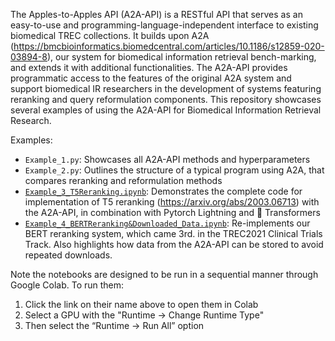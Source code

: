 The Apples-to-Apples API (A2A-API) is a RESTful API that serves as an easy-to-use and programming-language-independent interface to existing biomedical TREC collections. It builds upon A2A (https://bmcbioinformatics.biomedcentral.com/articles/10.1186/s12859-020-03894-8), our system for biomedical information retrieval bench-marking, and extends it with additional functionalities. The A2A-API provides programmatic access to the features of the original A2A system and support biomedical IR researchers in the development of systems featuring reranking and query reformulation components. This repository showcases several examples of using the A2A-API for Biomedical Information Retrieval Research.

Examples:
- `Example_1.py`: Showcases all A2A-API methods and hyperparameters 
- `Example_2.py`: Outlines the structure of a typical program using A2A, that compares reranking and reformulation methods
- [`Example_3_T5Reranking.ipynb`](https://colab.research.google.com/github/csiromed/a2a-api-examples/blob/main/Example_3_T5Reranking.ipynb): Demonstrates the complete code for implementation of T5 reranking (https://arxiv.org/abs/2003.06713) with the A2A-API, in combination with Pytorch Lightning and 🤗 Transformers
- [`Example_4_BERTReranking&Downloaded_Data.ipynb`](https://colab.research.google.com/github/csiromed/a2a-api-examples/blob/main/Example_4_BERTReranking%26Downloaded_Data.ipynb): Re-implements our BERT reranking system, which came 3rd. in the TREC2021 Clinical Trials Track. Also highlights how data from the A2A-API can be stored to avoid repeated downloads.

Note the notebooks are designed to be run in a sequential manner through Google Colab. To run them:
1. Click the link on their name above to open them in Colab
2. Select a GPU with the "Runtime -> Change Runtime Type"
3. Then select the “Runtime -> Run All” option
